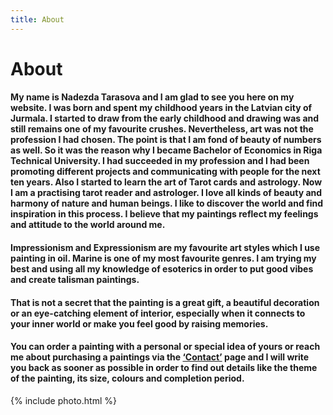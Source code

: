 ```yaml
---
title: About
---
```


<div class="col-md-12">
  <h1>About</h1>
  <div class="hr"></div>
  <div class="col-md-5 col-xs-offset-1">
  	<h4>
	  <span class="text-about">My name is Nadezda Tarasova and I am glad to see you here on my website.</span> I was born and spent my childhood years in the Latvian city of Jurmala. I started to draw from the early childhood and drawing was and still remains one of my favourite crushes. Nevertheless, art was not the profession I had chosen. The point is that I am fond of beauty of numbers as well. So it was the reason why I became Bachelor of Economics in Riga Technical University. I had succeeded in my profession and I had been promoting different projects and communicating with people for the next ten years. Also I started to learn the art of Tarot cards and astrology. Now I am a practising tarot reader and astrologer. I love all kinds of beauty and harmony of nature and human beings. I like to discover the world and find inspiration in this process. I believe that my paintings reflect my feelings and attitude to the world around me.
	</h4>
	<h4>
	  <span class="text-about">Impressionism and Expressionism are my favourite art styles which I use painting in oil.</span> Marine is one of my most favourite genres. I am trying my best and using all my knowledge of esoterics in order to put good vibes and create talisman paintings.
	</h4>
	<h4><span class="text-about">That is not a secret that the painting is a great gift</span>, a beautiful decoration or an eye-catching element of interior, especially when it connects to your inner world or make you feel good by raising memories.</h4>
	<h4><span class="text-about">You can order a painting</span> with a personal or special idea of yours or reach me about purchasing a paintings via the <a href="/contact">‘Contact’</a> page and I will write you back as sooner as possible in order to find out details like the theme of the painting, its size, colours and completion period.</h4>
  </div>
  <div class="col-md-6">
  	{% include photo.html %}
  </div>
</div>